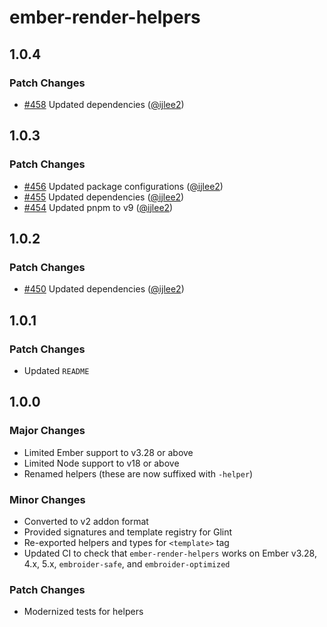 # ember-render-helpers

## 1.0.4

### Patch Changes

- [#458](https://github.com/buschtoens/ember-render-helpers/pull/458) Updated dependencies ([@ijlee2](https://github.com/ijlee2))

## 1.0.3

### Patch Changes

- [#456](https://github.com/buschtoens/ember-render-helpers/pull/456) Updated package configurations ([@ijlee2](https://github.com/ijlee2))
- [#455](https://github.com/buschtoens/ember-render-helpers/pull/455) Updated dependencies ([@ijlee2](https://github.com/ijlee2))
- [#454](https://github.com/buschtoens/ember-render-helpers/pull/454) Updated pnpm to v9 ([@ijlee2](https://github.com/ijlee2))

## 1.0.2

### Patch Changes

- [#450](https://github.com/buschtoens/ember-render-helpers/pull/450) Updated dependencies ([@ijlee2](https://github.com/ijlee2))

## 1.0.1

### Patch Changes

- Updated `README`

## 1.0.0

### Major Changes

- Limited Ember support to v3.28 or above
- Limited Node support to v18 or above
- Renamed helpers (these are now suffixed with `-helper`)

### Minor Changes

- Converted to v2 addon format
- Provided signatures and template registry for Glint
- Re-exported helpers and types for `<template>` tag
- Updated CI to check that `ember-render-helpers` works on Ember v3.28, 4.x, 5.x, `embroider-safe`, and `embroider-optimized`

### Patch Changes

- Modernized tests for helpers

